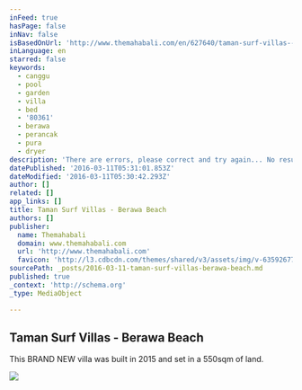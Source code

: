 ```yaml
---
inFeed: true
hasPage: false
inNav: false
isBasedOnUrl: 'http://www.themahabali.com/en/627640/taman-surf-villas---berawa-beach'
inLanguage: en
starred: false
keywords:
  - canggu
  - pool
  - garden
  - villa
  - bed
  - '80361'
  - berawa
  - perancak
  - pura
  - dryer
description: 'There are errors, please correct and try again... No results found matching your search criteria. Showing all properties instead. Jl. Pura Perancak - Berawa - Canggu, Canggu, 80361, Indonesia This BRAND NEW villa was built in 2015 and set in a 550sqm of land. It has a modern design with traditional Balinese architecture.'
datePublished: '2016-03-11T05:31:01.853Z'
dateModified: '2016-03-11T05:30:42.293Z'
author: []
related: []
app_links: []
title: Taman Surf Villas - Berawa Beach
authors: []
publisher:
  name: Themahabali
  domain: www.themahabali.com
  url: 'http://www.themahabali.com'
  favicon: 'http://l3.cdbcdn.com/themes/shared/v3/assets/img/v-635926770992479107/nonicon.ico?f=18'
sourcePath: _posts/2016-03-11-taman-surf-villas-berawa-beach.md
published: true
_context: 'http://schema.org'
_type: MediaObject

---
```

<article style=""><h1>Taman Surf Villas - Berawa Beach</h1><p>This BRAND NEW villa was built in 2015 and set in a 550sqm of land.</p><img src="https://s3-us-west-2.amazonaws.com/the-grid-img/p/05b4b8bbf35be6ab7a7be2cdd492fb4266130d94.jpg" /></article>